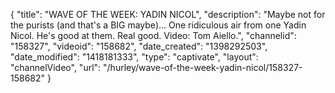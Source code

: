 {
    "title": "WAVE OF THE WEEK: YADIN NICOL",
    "description": "Maybe not for the purists (and that's a BIG maybe)... One ridiculous air from one Yadin Nicol. He's good at them. Real good. Video: Tom Aiello.",
    "channelid": "158327",
    "videoid": "158682",
    "date_created": "1398292503",
    "date_modified": "1418181333",
    "type": "captivate",
    "layout": "channelVideo",
    "url": "\/hurley\/wave-of-the-week-yadin-nicol\/158327-158682"
}